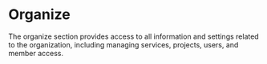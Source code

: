 # Organize

The organize section provides access to all information and settings related to the organization, including managing services, projects, users, and member access.
